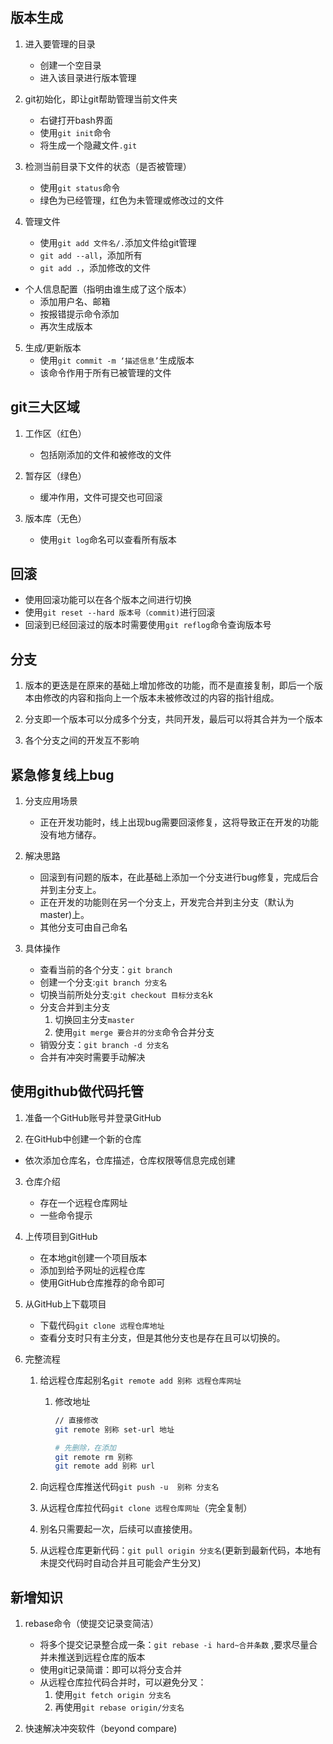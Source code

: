 ## 版本生成
1. 进入要管理的目录
    * 创建一个空目录
    * 进入该目录进行版本管理

2. git初始化，即让git帮助管理当前文件夹
    * 右键打开bash界面
    * 使用`git init`命令
    * 将生成一个隐藏文件`.git`

3. 检测当前目录下文件的状态（是否被管理）
    * 使用`git status`命令
    * 绿色为已经管理，红色为未管理或修改过的文件

4. 管理文件
    * 使用`git add 文件名/.`添加文件给git管理
    * `git add --all`，添加所有
    * `git add .`，添加修改的文件

* 个人信息配置（指明由谁生成了这个版本）
    * 添加用户名、邮箱
    * 按报错提示命令添加
    * 再次生成版本
    
5. 生成/更新版本
    * 使用`git commit -m ‘描述信息’`生成版本
    * 该命令作用于所有已被管理的文件

## git三大区域
1. 工作区（红色）
    * 包括刚添加的文件和被修改的文件

2. 暂存区（绿色）
    * 缓冲作用，文件可提交也可回滚

3. 版本库（无色）
    * 使用`git log`命名可以查看所有版本

## 回滚
* 使用回滚功能可以在各个版本之间进行切换
* 使用`git reset --hard 版本号（commit)`进行回滚
* 回滚到已经回滚过的版本时需要使用`git reflog`命令查询版本号

## 分支
1. 版本的更迭是在原来的基础上增加修改的功能，而不是直接复制，即后一个版本由修改的内容和指向上一个版本未被修改过的内容的指针组成。

2. 分支即一个版本可以分成多个分支，共同开发，最后可以将其合并为一个版本

3. 各个分支之间的开发互不影响

## 紧急修复线上bug
1. 分支应用场景
    * 正在开发功能时，线上出现bug需要回滚修复，这将导致正在开发的功能没有地方储存。

2. 解决思路
    * 回滚到有问题的版本，在此基础上添加一个分支进行bug修复，完成后合并到主分支上。
    * 正在开发的功能则在另一个分支上，开发完合并到主分支（默认为master)上。
    * 其他分支可由自己命名

3. 具体操作
    * 查看当前的各个分支：`git branch`
    * 创建一个分支:`git branch 分支名`
    * 切换当前所处分支:`git checkout 目标分支名`k
    * 分支合并到主分支
        1. 切换回主分支`master`
        2. 使用`git merge 要合并的分支`命令合并分支
    * 销毁分支：`git branch -d 分支名`
    * 合并有冲突时需要手动解决

## 使用github做代码托管
1. 准备一个GitHub账号并登录GitHub

2. 在GitHub中创建一个新的仓库
    
* 依次添加仓库名，仓库描述，仓库权限等信息完成创建
    
3. 仓库介绍
    * 存在一个远程仓库网址
    * 一些命令提示

4. 上传项目到GitHub
    * 在本地git创建一个项目版本
    * 添加到给予网址的远程仓库
    * 使用GitHub仓库推荐的命令即可

5. 从GitHub上下载项目
    * 下载代码`git clone 远程仓库地址`
    * 查看分支时只有主分支，但是其他分支也是存在且可以切换的。

6. 完整流程
    1. 给远程仓库起别名`git remote add 别称 远程仓库网址`
    
       1. 修改地址
    
          ```bash
          // 直接修改
          git remote 别称 set-url 地址
          
          # 先删除，在添加
          git remote rm 别称
          git remote add 别称 url
          ```
    
          
    
    2. 向远程仓库推送代码`git push -u  别称 分支名`
    
    3. 从远程仓库拉代码`git clone 远程仓库网址`（完全复制）
    
    4. 别名只需要起一次，后续可以直接使用。
    
    5. 从远程仓库更新代码：`git pull origin 分支名`(更新到最新代码，本地有未提交代码时自动合并且可能会产生分叉)

## 新增知识
1. rebase命令（使提交记录变简洁）
    * 将多个提交记录整合成一条：`git rebase -i hard~合并条数` ,要求尽量合并未推送到远程仓库的版本
    * 使用git记录简谱：即可以将分支合并
    * 从远程仓库拉代码合并时，可以避免分叉：
        1. 使用`git fetch origin 分支名`
        2. 再使用`git rebase origin/分支名`

2. 快速解决冲突软件（beyond compare)






​    